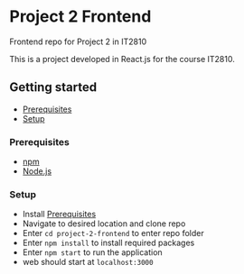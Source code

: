 # Project 2 Frontend

Frontend repo for Project 2 in IT2810

This is a project developed in React.js  for the course IT2810.

## Getting started
- [Prerequisites](#prerequisites)
- [Setup](#setup)

### Prerequisites
- [npm](https://www.npmjs.com/)
- [Node.js](https://nodejs.org/)

### Setup
- Install [Prerequisites](#prerequisites)
- Navigate to desired location and clone repo
- Enter `cd project-2-frontend` to enter repo folder
- Enter `npm install` to install required packages
- Enter `npm start` to run the application
- web should start at `localhost:3000`
 
 
 